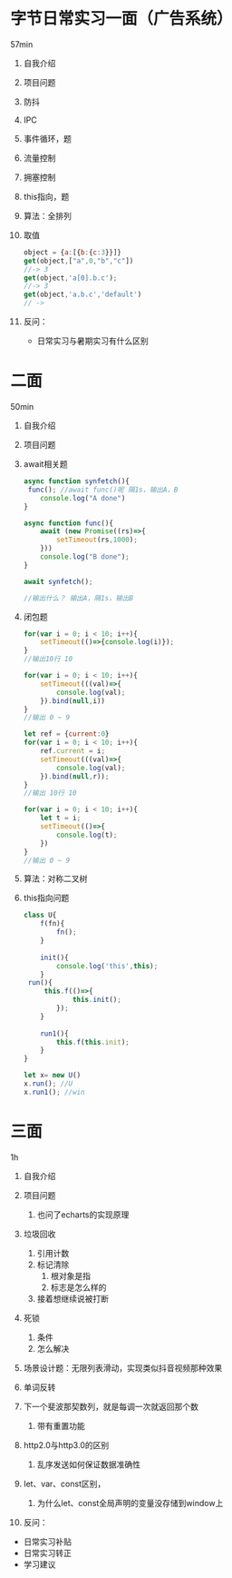 # 字节日常实习一面（广告系统）

57min

1. 自我介绍

2. 项目问题

3. 防抖

4. IPC

5. 事件循环，题

6. 流量控制

7. 拥塞控制

8. this指向，题

9. 算法：全排列

10. 取值

    ```js
    object = {a:[{b:{c:3}}]}
    get(object,["a",0,"b","c"])
    //-> 3
    get(object,'a[0].b.c');
    //-> 3
    get(object,'a.b.c','default')
    // ->
    ```

11. 反问：

    - 日常实习与暑期实习有什么区别





# 二面

50min

1. 自我介绍

2. 项目问题

3. await相关题

   ```js
   async function synfetch(){
   	func(); //await func()呢 隔1s，输出A，B
       console.log("A done")
   }
   
   async function func(){
       await (new Promise((rs)=>{
           setTimeout(rs,1000);
       }))
       console.log("B done");
   }
   
   await synfetch();
   
   //输出什么？ 输出A，隔1s，输出B
   ```

4. 闭包题

   ```js
   for(var i = 0; i < 10; i++){
       setTimeout(()=>{console.log(i)});
   }
   //输出10行 10
   
   for(var i = 0; i < 10; i++){
       setTimeout(((val)=>{
           console.log(val);
       }).bind(null,i))
   }
   //输出 0 ~ 9
   
   let ref = {current:0}
   for(var i = 0; i < 10; i++){
       ref.current = i;
       setTimeout(((val)=>{
           console.log(val);
       }).bind(null,r));
   }
   //输出 10行 10
   
   for(var i = 0; i < 10; i++){
       let t = i;
       setTimeout(()=>{
           console.log(t);
       })
   }
   //输出 0 ~ 9
   ```

5. 算法：对称二叉树

6. this指向问题

   ```js
   class U{
       f(fn){
           fn();
       }
       
       init(){
           console.log('this',this);
       }
   	run(){
   		this.f(()=>{
               this.init();
           });
       }
       
       run1(){
           this.f(this.init);
       }
   }
   
   let x= new U()
   x.run(); //U
   x.run1(); //win
   ```





# 三面

1h

1. 自我介绍
2. 项目问题
   1. 也问了echarts的实现原理

3. 垃圾回收
   1. 引用计数
   2. 标记清除
      1. 根对象是指
      2. 标志是怎么样的
   3. 接着想继续说被打断
4. 死锁
   1. 条件
   2. 怎么解决
5. 场景设计题：无限列表滑动，实现类似抖音视频那种效果
6. 单词反转
7. 下一个斐波那契数列，就是每调一次就返回那个数
   1. 带有重置功能

8. http2.0与http3.0的区别
   1. 乱序发送如何保证数据准确性

9. let、var、const区别，
   1. 为什么let、const全局声明的变量没存储到window上
10. 反问：
   - 日常实习补贴
   - 日常实习转正
   - 学习建议


